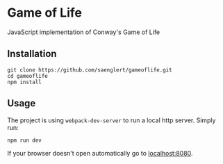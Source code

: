 # Game of Life
JavaScript implementation of Conway's Game of Life

## Installation
```
git clone https://github.com/saenglert/gameoflife.git
cd gameoflife
npm install
```

## Usage
The project is using `webpack-dev-server` to run a local http server. Simply run:
```
npm run dev
```
If your browser doesn't open automatically go to [localhost:8080](localhost:8080).
